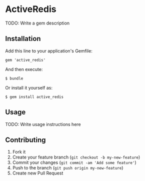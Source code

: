 # ActiveRedis

TODO: Write a gem description

## Installation

Add this line to your application's Gemfile:

    gem 'active_redis'

And then execute:

    $ bundle

Or install it yourself as:

    $ gem install active_redis

## Usage

TODO: Write usage instructions here

## Contributing

1. Fork it
2. Create your feature branch (`git checkout -b my-new-feature`)
3. Commit your changes (`git commit -am 'Add some feature'`)
4. Push to the branch (`git push origin my-new-feature`)
5. Create new Pull Request
